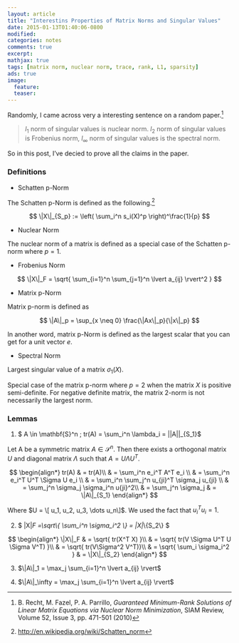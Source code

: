```yaml
---
layout: article
title: "Interestins Properties of Matrix Norms and Singular Values"
date: 2015-01-13T01:40:06-0800
modified: 
categories: notes
comments: true
excerpt:
mathjax: true
tags: [matrix norm, nuclear norm, trace, rank, L1, sparsity]
ads: true
image:
  feature:
  teaser:
---
```


Randomly, I came across very a interesting sentence on a random paper.[^1]

> $l_1$ norm of singular values is nuclear norm. $l_2$ norm of singular values is Frobenius norm, $l_\infty$ norm of singular values is the spectral norm.

So in this post, I’ve decied to prove all the claims in the paper.

### Definitions
* Schatten p-Norm

The Schatten p-Norm is defined as the following.[^2]

$$
\|X\|_{S_p} := \left( \sum_i^n s_i(X)^p \right)^\frac{1}{p}
$$

* Nuclear Norm

The nuclear norm of a matrix is defined as a special case of the Schatten p-norm where $p=1$.


* Frobenius Norm

$$
\|X\|_F = \sqrt{ \sum_{i=1}^n \sum_{j=1}^n \lvert a_{ij} \rvert^2 }
$$

* Matrix p-Norm

Matrix p-norm is defined as

$$
\|A\|_p = \sup_{x \neq 0} \frac{\|Ax\|_p}{\|x\|_p}
$$

In another word, matrix p-Norm is defined as the largest scalar that you can get for a unit vector $e$.

* Spectral Norm

Largest singular value of a matrix $\sigma_1(X)$.

Special case of the matrix p-norm where $p=2$ when the matrix $X$ is positive semi-definite. For negative definite matrix, the matrix 2-norm is not necessarily the largest norm.

### Lemmas

1. $ A \in \mathbf{S}^n \; tr(A) = \sum_i^n \lambda_i = \|\|A\|\|_{S_1}$

Let A be a symmetric matrix $A \in \mathcal{S}^{n}$. Then there exists a orthogonal matrix $U$ and diagonal matrix $\Lambda$ such that $A = U \Lambda U^T$. 

$$
\begin{align*}
tr(A) & = tr(A)\\
& = \sum_i^n e_i^T A^T e_i \\
& = \sum_i^n e_i^T U^T \Sigma U e_i \\
& = \sum_i^n \sum_j^n u_{ji}^T \sigma_j u_{ji} \\
& = \sum_j^n \sigma_j \sigma_i^n u{ji}^2\\
& = \sum_j^n \sigma_j
& = \|A\|_{S_1}
\end{align*}
$$

Where $U = \[ u_1, u_2, u_3, \dots u_n\]$. We used the fact that $u_i^T u_i = 1$.

2. $ \|X\|_F =\sqrt\\{ \sum_i^n \sigma_i^2 \\} = \|X\|_\\{S_2\\} $

$$
\begin{align*}
\|X\|_F & = \sqrt{ tr(X^T X) }\\
& = \sqrt{ tr(V \Sigma U^T U \Sigma V^T) }\\
& = \sqrt{ tr(V\Sigma^2 V^T)}\\
& = \sqrt{ \sum_i \sigma_i^2 }
& = \|X\|_{S_2}
\end{align*}
$$

3. $\|A\|_1 = \max_j \sum_{i=1}^n \lvert a_{ij} \rvert$



4. $\|A\|_\infty = \max_j \sum_{i=1}^n \lvert a_{ij} \rvert$

[^1]: B. Recht, M. Fazel, P. A. Parrillo, *Guaranteed Minimum-Rank Solutions of Linear Matrix Equations via Nuclear Norm Minimization*, SIAM Review, Volume 52, Issue 3, pp. 471-501 (2010)
[^2]: http://en.wikipedia.org/wiki/Schatten_norm
